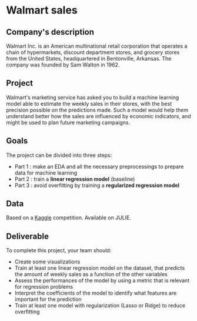 # Walmart sales


## Company's description

Walmart Inc. is an American multinational retail corporation that operates a chain of hypermarkets, discount department stores, and grocery stores from the United States, headquartered in Bentonville, Arkansas. The company was founded by Sam Walton in 1962.


## Project 

Walmart's marketing service has asked you to build a machine learning model able to estimate the weekly sales in their stores, with the best precision possible on the predictions made. Such a model would help them understand better how the sales are influenced by economic indicators, and might be used to plan future marketing campaigns.


## Goals  

The project can be divided into three steps:

- Part 1 : make an EDA and all the necessary preprocessings to prepare data for machine learning
- Part 2 : train a **linear regression model** (baseline)
- Part 3 : avoid overfitting by training a **regularized regression model**


## Data

Based on a <a href="https://www.kaggle.com/" target="_blank">Kaggle</a> competition. Available on JULIE.


## Deliverable

To complete this project, your team should:

* Create some visualizations
* Train at least one linear regression model on the dataset, that predicts the amount of weekly sales as a function of the other variables
* Assess the performances of the model by using a metric that is relevant for regression problems
* Interpret the coefficients of the model to identify what features are important for the prediction
* Train at least one model with regularization (Lasso or Ridge) to reduce overfitting